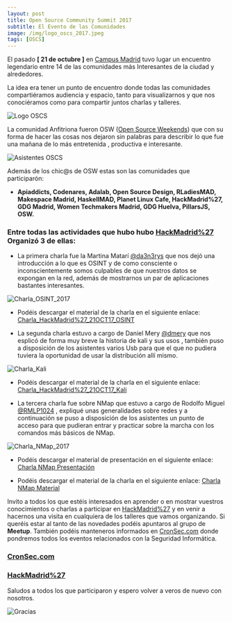 ```yaml
---
layout: post
title: Open Source Community Summit 2017
subtitle: El Evento de las Comunidades
image: /img/logo_oscs_2017.jpeg
tags: [OSCS]
---
```


El pasado **[ 21 de octubre ]** en [Campus Madrid](https://www.campus.co/) tuvo lugar un encuentro legendario entre 14 de las comunidades más Interesantes de la ciudad y alrededores. 

La idea era tener un punto de encuentro donde todas las comunidades compartiéramos audiencia y espacio, tanto para visualizarnos y que nos conociéramos como para compartir juntos charlas y talleres.

![Logo OSCS](https://rodolfolopez.es/img/logo_oscs_2017.png)

La comunidad Anfitriona fueron OSW ([Open Source Weekends](https://www.meetup.com/es-ES/Open-Source-Weekends)) que con su forma de hacer las cosas nos dejaron sin palabras para describir lo que fue una mañana de lo más entretenida , productiva e interesante.

![Asistentes OSCS](https://rodolfolopez.es/img/asistentes_oscs.jpg)

Además de los chic@s de OSW estas son las comunidades que participarón:

* **Apiaddicts, Codenares, Adalab, Open Source Design, RLadiesMAD, Makespace Madrid, HaskellMAD, Planet Linux Cafe, HackMadrid%27, GDG Madrid, Women Techmakers Madrid, GDG Huelva, PillarsJS, OSW.** 

### Entre todas las actividades que hubo hubo [HackMadrid%27](https://www.meetup.com/es-ES/HackMadrid-27/) Organizó 3 de ellas:

* La primera charla fue la Martina Matarí [@da3n3rys](https://twitter.com/da3n3rys) que nos dejó una introducción a lo que es  OSINT y de como consciente o inconscientemente somos culpables de que nuestros datos se expongan en la red, además de mostrarnos un par de aplicaciones bastantes interesantes.

![Charla_OSINT_2017](https://rodolfolopez.es/img/Charla_OSINT_2017.jpg)

* Podéis descargar el material de la charla en el siguiente enlace: [Charla_HackMadrid%27_21OCT17_OSINT](https://rodolfolopez.es/descargas/Charla_Martina_Matarí_OSINT.pdf.zip)

* La segunda charla estuvo a cargo de Daniel Mery [@dmery](https://twitter.com/dmery) que nos esplicó de forma muy breve la historia de kali y sus usos , también puso a disposición de los asistentes varios Usb para que el que no pudiera tuviera la oportunidad de usar la distribución allí mismo.

![Charla_Kali](https://rodolfolopez.es/img/Charla_Kali.jpg)

* Podéis descargar el material de la charla en el siguiente enlace: [Charla_HackMadrid%27_21OCT17_Kali](https://rodolfolopez.es/descargas/Charla_Daniel_Mery_Kali.pdf.zip)

* La tercera charla fue sobre NMap que estuvo a cargo de Rodolfo Miguel [@RMLP1024](https://twitter.com/RMLP1024) , expliqué unas generalidades sobre redes  y a continuación se puso a disposición de los asistentes un punto de acceso para que pudieran entrar y practicar sobre la marcha con los comandos más básicos de NMap.

![Charla_NMap_2017](https://rodolfolopez.es/img/Charla_NMap_2017.jpg)

* Podéis descargar el material de presentación en el siguiente enlace: [Charla NMap Presentación](https://rodolfolopez.es/descargas/Charla_Rodolfo_Miguel_NMap.pdf.zip)

* Podéis descargar el material de la charla en el siguiente enlace: [Charla NMap Material](https://rodolfolopez.es/descargas/Charla_NMap_Material.zip)

Invito a todos los que estéis interesados en aprender o en mostrar vuestros conocimientos o charlas a participar en [HackMadrid%27](https://www.meetup.com/es-ES/HackMadrid-27/) y en venir a hacernos una visita en cualquiera de los talleres que vamos organizando. Si queréis estar al tanto de las novedades podéis apuntaros al grupo de **Meetup**. También podéis manteneros informados en [CronSec.com](https://cronsec.com) donde pondremos todos los eventos relacionados con la Seguridad Informática.

### [CronSec.com](https://cronsec.com)
### [HackMadrid%27](https://www.meetup.com/es-ES/HackMadrid-27/)

Saludos  a todos los que participaron y espero volver a veros de nuevo con nosotros.

![Gracias](https://rodolfolopez.es/img/aplausos.gif)